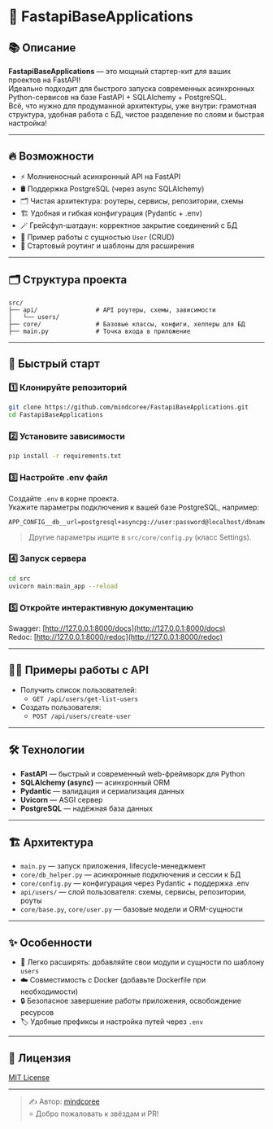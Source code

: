 # 🚀 FastapiBaseApplications

## 📚 Описание

**FastapiBaseApplications** — это мощный стартер-кит для ваших проектов на FastAPI!  
Идеально подходит для быстрого запуска современных асинхронных Python-сервисов на базе FastAPI + SQLAlchemy + PostgreSQL.  
Всё, что нужно для продуманной архитектуры, уже внутри: грамотная структура, удобная работа с БД, чистое разделение по слоям и быстрая настройка!

---

## 🔥 Возможности

- ⚡ Молниеносный асинхронный API на FastAPI
- 🛢️ Поддержка PostgreSQL (через async SQLAlchemy)
- 🗂️ Чистая архитектура: роутеры, сервисы, репозитории, схемы
- 🏗️ Удобная и гибкая конфигурация (Pydantic + .env)
- 🪄 Грейсфул-шатдаун: корректное закрытие соединений с БД
- 👥 Пример работы с сущностью `User` (CRUD)
- 🚦 Стартовый роутинг и шаблоны для расширения

---

## 🗂️ Структура проекта

```
src/
├── api/                # API роутеры, схемы, зависимости
│   └── users/
├── core/               # Базовые классы, конфиги, хелперы для БД
├── main.py             # Точка входа в приложение
```

---

## 🚀 Быстрый старт

### 1️⃣ Клонируйте репозиторий

```bash
git clone https://github.com/mindcoree/FastapiBaseApplications.git
cd FastapiBaseApplications
```

### 2️⃣ Установите зависимости

```bash
pip install -r requirements.txt
```

### 3️⃣ Настройте .env файл

Создайте `.env` в корне проекта.  
Укажите параметры подключения к вашей базе PostgreSQL, например:

```
APP_CONFIG__db__url=postgresql+asyncpg://user:password@localhost/dbname
```

> Другие параметры ищите в `src/core/config.py` (класс Settings).

### 4️⃣ Запуск сервера

```bash
cd src
uvicorn main:main_app --reload
```

### 5️⃣ Откройте интерактивную документацию

Swagger: [http://127.0.0.1:8000/docs](http://127.0.0.1:8000/docs)  
Redoc: [http://127.0.0.1:8000/redoc](http://127.0.0.1:8000/redoc)

---

## 🧑‍💻 Примеры работы с API

- Получить список пользователей:
    - `GET /api/users/get-list-users`
- Создать пользователя:
    - `POST /api/users/create-user`

---

## 🛠️ Технологии

- **FastAPI** — быстрый и современный web-фреймворк для Python
- **SQLAlchemy (async)** — асинхронный ORM
- **Pydantic** — валидация и сериализация данных
- **Uvicorn** — ASGI сервер
- **PostgreSQL** — надёжная база данных

---

## 🏗️ Архитектура

- `main.py` — запуск приложения, lifecycle-менеджмент
- `core/db_helper.py` — асинхронные подключения и сессии к БД
- `core/config.py` — конфигурация через Pydantic + поддержка .env
- `api/users/` — слой пользователя: схемы, сервисы, репозитории, роуты
- `core/base.py`, `core/user.py` — базовые модели и ORM-сущности

---

## ✨ Особенности

- 🧩 Легко расширять: добавляйте свои модули и сущности по шаблону `users`
- ☁️ Совместимость с Docker (добавьте Dockerfile при необходимости)
- 🔒 Безопасное завершение работы приложения, освобождение ресурсов
- 🏷️ Удобные префиксы и настройка путей через `.env`

---

## 📜 Лицензия

[MIT License](LICENSE)

---

> ✍️ Автор: [mindcoree](https://github.com/mindcoree)  
> ⭐️ Добро пожаловать к звёздам и PR!
